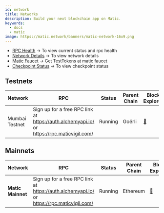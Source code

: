 ```yaml
---
id: network
title: Networks
description: Build your next blockchain app on Matic.
keywords:
  - docs
  - matic
image: https://matic.network/banners/matic-network-16x9.png 
---
```


- [RPC Health](https://status.matic.today) -> To view current status and rpc health
- [Network Details](/docs/develop/network-details/network) -> To view network details
- [Matic Faucet](https://faucet.matic.network/) -> Get TestTokens at matic faucet
- [Checkpoint Status](https://status.matic.today/#/checkpoints) -> To view checkpoint status

## Testnets
| Network   | RPC | Status         | Parent Chain                                                                                                    | Block Explorer
|-----------|------|----------------|----------------------------------------------------------------------------------------------------------------|------------------------------------|
|Mumbai Testnet| Sign up for a free RPC link at https://auth.alchemyapi.io/ or https://rpc.maticvigil.com/ |Running|Goërli|[:ledger:](https://explorer-mumbai.maticvigil.com/)|


## Mainnets
| Network       | RPC | Status     | Parent Chain                                                               | Block Explorer
|---------------|------|------------|------------------------------------------------------------------------------|-------------------------------------
| **Matic Mainnet** | Sign up for a free RPC link at https://auth.alchemyapi.io/ or https://rpc.maticvigil.com/ | Running    | Ethereum|[:ledger:](https://explorer-mainnet.maticvigil.com/)

